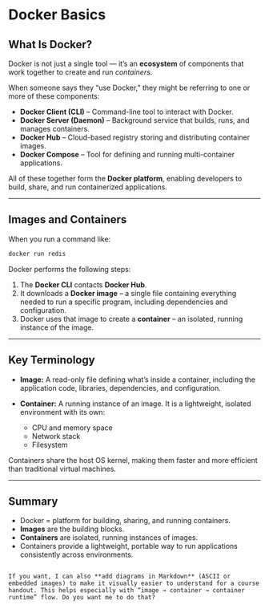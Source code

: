 
# Docker Basics

## What Is Docker?

Docker is not just a single tool — it’s an **ecosystem** of components that work together to create and run *containers*.  

When someone says they “use Docker,” they might be referring to one or more of these components:

- **Docker Client (CLI)** – Command-line tool to interact with Docker.  
- **Docker Server (Daemon)** – Background service that builds, runs, and manages containers.  
- **Docker Hub** – Cloud-based registry storing and distributing container images.  
- **Docker Compose** – Tool for defining and running multi-container applications.

All of these together form the **Docker platform**, enabling developers to build, share, and run containerized applications.

---

## Images and Containers

When you run a command like:

```bash
docker run redis
````

Docker performs the following steps:

1. The **Docker CLI** contacts **Docker Hub**.
2. It downloads a **Docker image** – a single file containing everything needed to run a specific program, including dependencies and configuration.
3. Docker uses that image to create a **container** – an isolated, running instance of the image.

---

## Key Terminology

* **Image:**
  A read-only file defining what’s inside a container, including the application code, libraries, dependencies, and configuration.

* **Container:**
  A running instance of an image. It is a lightweight, isolated environment with its own:

  * CPU and memory space
  * Network stack
  * Filesystem

Containers share the host OS kernel, making them faster and more efficient than traditional virtual machines.

---

## Summary

* Docker = platform for building, sharing, and running containers.
* **Images** are the building blocks.
* **Containers** are isolated, running instances of images.
* Containers provide a lightweight, portable way to run applications consistently across environments.

```

If you want, I can also **add diagrams in Markdown** (ASCII or embedded images) to make it visually easier to understand for a course handout. This helps especially with “image → container → container runtime” flow. Do you want me to do that?
```
